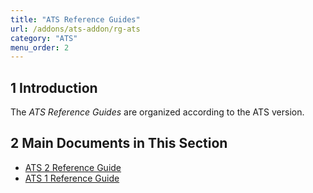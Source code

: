 ```yaml
---
title: "ATS Reference Guides"
url: /addons/ats-addon/rg-ats
category: "ATS"
menu_order: 2
---
```


## 1 Introduction

The *ATS Reference Guides* are organized according to the ATS version.

## 2 Main Documents in This Section

* [ATS 2 Reference Guide](rg-two-ats)
* [ATS 1 Reference Guide](rg-one-ats)

